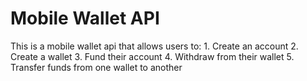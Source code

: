 # Mobile Wallet API

This is a mobile wallet api that allows users to:
	1. Create an account
	2. Create a wallet
	3. Fund their account
	4. Withdraw from their wallet
	5. Transfer funds from one wallet to another
